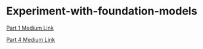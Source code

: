 # Experiment-with-foundation-models

[Part 1 Medium Link](https://medium.com/@saipraneethk181200/riding-the-wave-a-tech-students-guide-to-the-ai-powered-future-f8af3d938e0b)

[Part 4 Medium Link](https://medium.com/@saipraneethk181200/geminis-long-reach-10-ways-ai-is-redefining-our-world-749bf5290283)
